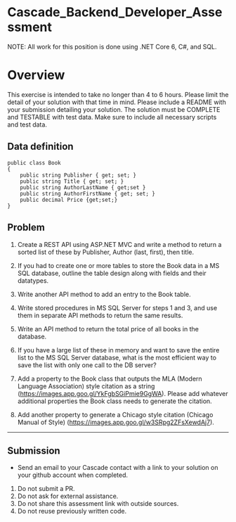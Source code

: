 # Cascade_Backend_Developer_Assessment
NOTE: All work for this position is done using .NET Core 6, C#, and SQL.

# Overview
This exercise is intended to take no longer than 4 to 6 hours.  Please limit the detail of your solution with that time in mind.  Please include a README with your submission detailing your solution. The solution must be COMPLETE and TESTABLE with test data. Make sure to include all necessary scripts and test data.

## Data definition

```
public class Book
{
	public string Publisher { get; set; }
	public string Title { get; set; }
	public string AuthorLastName { get;set }
	public string AuthorFirstName { get; set; }
	public decimal Price {get;set;}
}
```

## Problem
1.	Create a REST API using ASP.NET MVC and write a method to return a sorted list of these by Publisher, Author (last, first), then title.

2.	If you had to create one or more tables to store the Book data in a MS SQL database, outline the table design along with fields and their datatypes. 

3.	Write another API method to add an entry to the Book table.	

4.	Write stored procedures in MS SQL Server for steps 1 and 3, and use them in separate API methods to return the same results.

5.	Write an API method to return the total price of all books in the database.

6.	If you have a large list of these in memory and want to save the entire list to the MS SQL Server database, what is the most efficient way to save the list with only one call to the DB server?

7.	Add a property to the Book class that outputs the MLA (Modern Language Association) style citation as a string (https://images.app.goo.gl/YkFgbSGiPmie9GgWA). Please add whatever additional properties the Book class needs to generate the citation.

8.	Add another property to generate a Chicago style citation (Chicago Manual of Style) (https://images.app.goo.gl/w3SRpg2ZFsXewdAj7).

___

## Submission
- Send an email to your Cascade contact with a link to your solution on your github account when completed.

1. Do not submit a PR. 
2. Do not ask for external assistance. 
3. Do not share this assessment link with outside sources.
4. Do not reuse previously written code.
